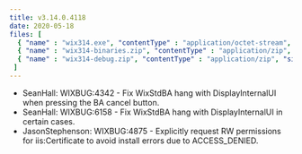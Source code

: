 ```yaml
---
title: v3.14.0.4118
date: 2020-05-18
files: [
  { "name" : "wix314.exe", "contentType" : "application/octet-stream", "size" : 30984344, "title" : "WiX v3.14 Toolset install.", "promoted" : true },
  { "name" : "wix314-binaries.zip", "contentType" : "application/zip", "size" : 38969800, "title" : "WiX v3.14 binaries for situations where install cannot be used.", "protected" : true },
  { "name" : "wix314-debug.zip", "contentType" : "application/zip", "size" : 71146067, "title" : "WiX v3.14 source and symbols for debugging purposes.", "protected" : true }
 ]
---
```


* SeanHall: WIXBUG:4342 - Fix WixStdBA hang with DisplayInternalUI when pressing the BA cancel button.
* SeanHall: WIXBUG:6158 - Fix WixStdBA hang with DisplayInternalUI in certain cases.
* JasonStephenson: WIXBUG:4875 - Explicitly request RW permissions for iis:Certificate to avoid install errors due to ACCESS_DENIED.